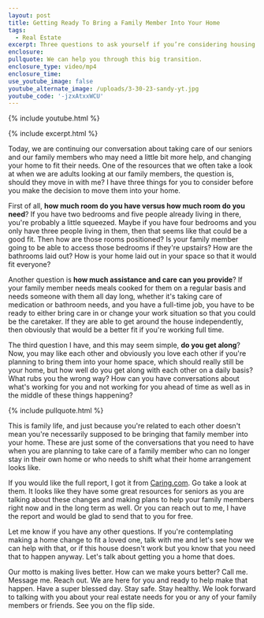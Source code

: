 ```yaml
---
layout: post
title: Getting Ready To Bring a Family Member Into Your Home
tags:
  - Real Estate
excerpt: Three questions to ask yourself if you’re considering housing a loved one.
enclosure:
pullquote: We can help you through this big transition.
enclosure_type: video/mp4
enclosure_time:
use_youtube_image: false
youtube_alternate_image: /uploads/3-30-23-sandy-yt.jpg
youtube_code: '-jzxAtxxWCU'
---
```

{% include youtube.html %}

{% include excerpt.html %}

Today, we are continuing our conversation about taking care of our seniors and our family members who may need a little bit more help, and changing your home to fit their needs. One of the resources that we often take a look at when we are adults looking at our family members, the question is, should they move in with me? I have three things for you to consider before you make the decision to move them into your home.&nbsp;

First of all, **how much room do you have versus how much room do you need**? If you have two bedrooms and five people already living in there, you're probably a little squeezed. Maybe if you have four bedrooms and you only have three people living in them, then that seems like that could be a good fit. Then how are those rooms positioned? Is your family member going to be able to access those bedrooms if they're upstairs? How are the bathrooms laid out? How is your home laid out in your space so that it would fit everyone?&nbsp;

Another question is **how much assistance and care can you provide**? If your family member needs meals cooked for them on a regular basis and needs someone with them all day long, whether it's taking care of medication or bathroom needs, and you have a full-time job, you have to be ready to either bring care in or change your work situation so that you could be the caretaker. If they are able to get around the house independently, then obviously that would be a better fit if you're working full time.&nbsp;

The third question I have, and this may seem simple, **do you get along**? Now, you may like each other and obviously you love each other if you're planning to bring them into your home space, which should really still be your home, but how well do you get along with each other on a daily basis? What rubs you the wrong way? How can you have conversations about what's working for you and not working for you ahead of time as well as in the middle of these things happening?

{% include pullquote.html %}

This is family life, and just because you're related to each other doesn't mean you're necessarily supposed to be bringing that family member into your home. These are just some of the conversations that you need to have when you are planning to take care of a family member who can no longer stay in their own home or who needs to shift what their home arrangement looks like.&nbsp;

If you would like the full report, I got it from [Caring.com](https://www.caring.com/). Go take a look at them. It looks like they have some great resources for seniors as you are talking about these changes and making plans to help your family members right now and in the long term as well. Or you can reach out to me, I have the report and would be glad to send that to you for free.&nbsp;

Let me know if you have any other questions. If you're contemplating making a home change to fit a loved one, talk with me and let's see how we can help with that, or if this house doesn't work but you know that you need that to happen anyway. Let's talk about getting you a home that does.

Our motto is making lives better. How can we make yours better? Call me. Message me. Reach out. We are here for you and ready to help make that happen. Have a super blessed day. Stay safe. Stay healthy. We look forward to talking with you about your real estate needs for you or any of your family members or friends. See you on the flip side.